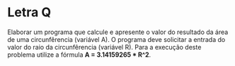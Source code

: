 # Letra Q

Elaborar um programa que calcule e apresente o valor do resultado da área de uma circunfêrencia (variável A). O programa deve solicitar a entrada do valor do raio da circunfêrencia (variável R). Para a execução deste problema utilize a fórmula **A = 3.14159265 * R^2**.